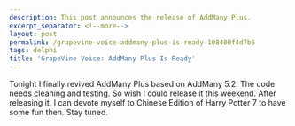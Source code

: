 ```yaml
---
description: This post announces the release of AddMany Plus.
excerpt_separator: <!--more-->
layout: post
permalink: /grapevine-voice-addmany-plus-is-ready-108400f4d7b6
tags: delphi
title: 'GrapeVine Voice: AddMany Plus Is Ready'
---
```

Tonight I finally revived AddMany Plus based on AddMany 5.2. The code needs cleaning and testing. So wish I could release it this weekend. After releasing it, I can devote myself to Chinese Edition of Harry Potter 7 to have some fun then. Stay tuned.
<!--more-->

